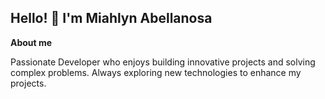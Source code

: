 ## Hello! 👋 I'm Miahlyn Abellanosa

**About me**

Passionate Developer who enjoys building innovative projects and solving complex problems. Always exploring new technologies to enhance my projects.
